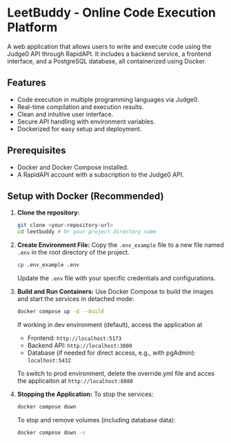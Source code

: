 # LeetBuddy - Online Code Execution Platform

A web application that allows users to write and execute code using the Judge0 API through RapidAPI. It includes a backend service, a frontend interface, and a PostgreSQL database, all containerized using Docker.

## Features

- Code execution in multiple programming languages via Judge0.
- Real-time compilation and execution results.
- Clean and intuitive user interface.
- Secure API handling with environment variables.
- Dockerized for easy setup and deployment.

## Prerequisites

- Docker and Docker Compose installed.
- A RapidAPI account with a subscription to the Judge0 API.

## Setup with Docker (Recommended)

1.  **Clone the repository:**

    ```bash
    git clone <your-repository-url>
    cd leetbuddy # Or your project directory name
    ```

2.  **Create Environment File:**
    Copy the `.env_example` file to a new file named `.env` in the root directory of the project.

    ```bash
    cp .env_example .env
    ```

    Update the `.env` file with your specific credentials and configurations.

3.  **Build and Run Containers:**
    Use Docker Compose to build the images and start the services in detached mode:

    ```bash
    docker compose up -d --build
    ```

    If working in dev environment (default), access the application at

    - Frontend: `http://localhost:5173`
    - Backend API: `http://localhost:3000`
    - Database (if needed for direct access, e.g., with pgAdmin): `localhost:5432`

    To switch to prod environment, delete the override.yml file and acces the applicaiton at `http://localhost:8080`

4.  **Stopping the Application:**
    To stop the services:
    ```bash
    docker compose down
    ```
    To stop and remove volumes (including database data):
    ```bash
    docker compose down -v
    ```
